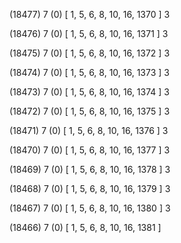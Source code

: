 (18477) 7 (0) [ 1, 5, 6, 8, 10, 16, 1370 ] 3 


(18476) 7 (0) [ 1, 5, 6, 8, 10, 16, 1371 ] 3 


(18475) 7 (0) [ 1, 5, 6, 8, 10, 16, 1372 ] 3 


(18474) 7 (0) [ 1, 5, 6, 8, 10, 16, 1373 ] 3 


(18473) 7 (0) [ 1, 5, 6, 8, 10, 16, 1374 ] 3 


(18472) 7 (0) [ 1, 5, 6, 8, 10, 16, 1375 ] 3 


(18471) 7 (0) [ 1, 5, 6, 8, 10, 16, 1376 ] 3 


(18470) 7 (0) [ 1, 5, 6, 8, 10, 16, 1377 ] 3 


(18469) 7 (0) [ 1, 5, 6, 8, 10, 16, 1378 ] 3 


(18468) 7 (0) [ 1, 5, 6, 8, 10, 16, 1379 ] 3 


(18467) 7 (0) [ 1, 5, 6, 8, 10, 16, 1380 ] 3 


(18466) 7 (0) [ 1, 5, 6, 8, 10, 16, 1381 ]  

